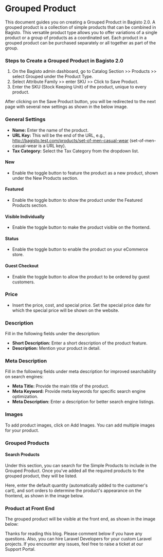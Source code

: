 # Grouped Product

This document guides you on creating a Grouped Product in Bagisto 2.0. A grouped product is a collection of simple products that can be combined in Bagisto. This versatile product type allows you to offer variations of a single product or a group of products as a coordinated set. Each product in a grouped product can be purchased separately or all together as part of the group.

### Steps to Create a Grouped Product in Bagisto 2.0

1. On the Bagisto admin dashboard, go to Catalog Section >> Products >> select Grouped under the Product Type.
2. Select Attribute Family >> enter SKU >> Click to Save Product.
3. Enter the SKU (Stock Keeping Unit) of the product, unique to every product.

After clicking on the Save Product button, you will be redirected to the next page with several new settings as shown in the below image.

### General Settings

- **Name:** Enter the name of the product.
- **URL Key:** This will be the end of the URL, e.g., http://bagisto.test.com/products/set-of-men-casual-wear (set-of-men-casual-wear is a URL key).
- **Tax Category:** Select the Tax Category from the dropdown list.

#### New

- Enable the toggle button to feature the product as a new product, shown under the New Products section.

#### Featured

- Enable the toggle button to show the product under the Featured Products section.

#### Visible Individually

- Enable the toggle button to make the product visible on the frontend.

#### Status

- Enable the toggle button to enable the product on your eCommerce store.

#### Guest Checkout

- Enable the toggle button to allow the product to be ordered by guest customers.

### Price

- Insert the price, cost, and special price. Set the special price date for which the special price will be shown on the website.

### Description

Fill in the following fields under the description:

- **Short Description:** Enter a short description of the product feature.
- **Description:** Mention your product in detail.

### Meta Description

Fill in the following fields under meta description for improved searchability on search engines:

- **Meta Title:** Provide the main title of the product.
- **Meta Keyword:** Provide meta keywords for specific search engine optimization.
- **Meta Description:** Enter a description for better search engine listings.

### Images

To add product images, click on Add Images. You can add multiple images for your product.

### Grouped Products

#### Search Products

Under this section, you can search for the Simple Products to include in the Grouped Product. Once you've added all the required products to the grouped product, they will be listed.

Here, enter the default quantity (automatically added to the customer's cart), and sort orders to determine the product's appearance on the frontend, as shown in the image below.

### Product at Front End

The grouped product will be visible at the front end, as shown in the image below:

Thanks for reading this blog. Please comment below if you have any questions. Also, you can hire Laravel Developers for your custom Laravel projects. If you encounter any issues, feel free to raise a ticket at our Support Portal.
